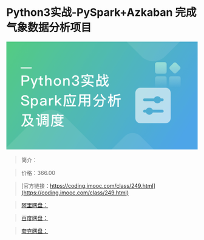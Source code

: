 # Python3实战-PySpark+Azkaban 完成气象数据分析项目

![img](../../assets/5fcdfe070907a2f605400304.png)

> 简介：

> 价格：366.00

> [官方链接：https://coding.imooc.com/class/249.html](https://coding.imooc.com/class/249.html)

> [阿里网盘：]()

> [百度网盘：]()

> [夸克网盘：]()
